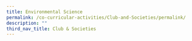 ```yaml
---
title: Environmental Science
permalink: /co-curricular-activities/Club-and-Societies/permalink/
description: ""
third_nav_title: Club & Societies
---
```

